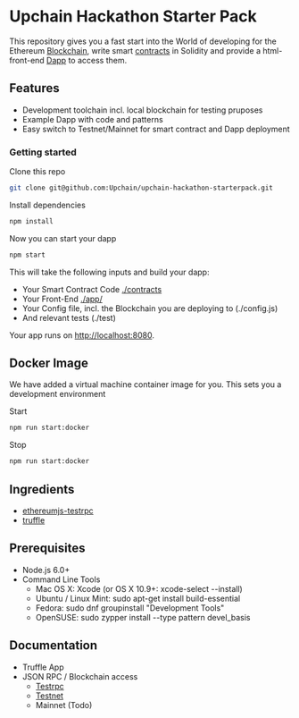# Upchain Hackathon Starter Pack

This repository gives you a fast start into the World of developing for the Ethereum  [Blockchain](https://en.wikipedia.org/wiki/Block_chain),  write smart [contracts](https://en.wikipedia.org/wiki/Smart_contract) in Solidity and provide a html-front-end [Dapp](http://dapps.ethercasts.com/) to access them.

## Features

* Development toolchain incl. local blockchain for testing pruposes
* Example Dapp with code and patterns
* Easy switch to Testnet/Mainnet for smart contract and Dapp deployment

### Getting started

Clone this repo
```bash
git clone git@github.com:Upchain/upchain-hackathon-starterpack.git
```
Install dependencies

```bash
npm install
```
Now you can start your dapp

```bash
npm start
```

This will take the following inputs and build your dapp:

* Your Smart Contract Code [./contracts](./contracts])
* Your Front-End [./app/](./app)
* Your Config file, incl. the Blockchain you are deploying to (./config.js)
* And relevant tests (./test)

Your app runs on [http://localhost:8080](http://localhost:8080).

## Docker Image

We have added a virtual machine container image for you. This sets you a development environment

Start
```bash
npm run start:docker
```

Stop

```bash
npm run start:docker
```


## Ingredients

* [ethereumjs-testrpc](https://github.com/ethereumjs/testrpc)
* [truffle](https://github.com/ConsenSys/truffle/)


## Prerequisites

* Node.js 6.0+
* Command Line Tools
  * Mac OS X: Xcode (or OS X 10.9+: xcode-select --install)
  * Ubuntu /  Linux Mint: sudo apt-get install build-essential
  * Fedora: sudo dnf groupinstall "Development Tools"
  * OpenSUSE: sudo zypper install --type pattern devel_basis

## Documentation
  * Truffle App
  * JSON RPC / Blockchain access
    * [Testrpc](./docs/architecture-testrpc.md)
    * [Testnet](./docs/architecture-testnet.md)
    * Mainnet (Todo)
